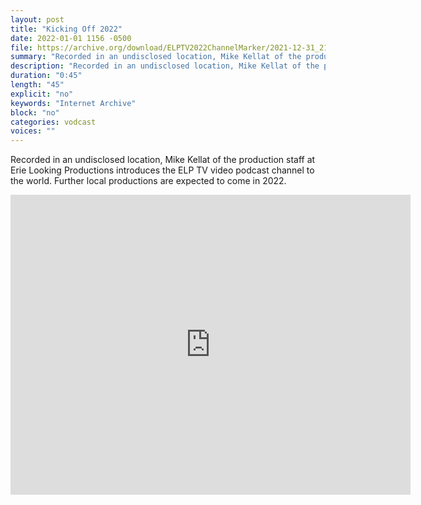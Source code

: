 ```yaml
---
layout: post
title: "Kicking Off 2022"
date: 2022-01-01 1156 -0500
file: https://archive.org/download/ELPTV2022ChannelMarker/2021-12-31_21-03-05.mp4
summary: "Recorded in an undisclosed location, Mike Kellat of the production staff at Erie Looking Productions introduces the ELP TV video podcast channel to the world.  Further local productions are expected to come in 2022."
description: "Recorded in an undisclosed location, Mike Kellat of the production staff at Erie Looking Productions introduces the ELP TV video podcast channel to the world.  Further local productions are expected to come in 2022."
duration: "0:45"
length: "45"
explicit: "no" 
keywords: "Internet Archive"
block: "no" 
categories: vodcast
voices: ""
---
```


Recorded in an undisclosed location, Mike Kellat of the production staff at Erie Looking Productions introduces the ELP TV video podcast channel to the world.  Further local productions are expected to come in 2022.

<iframe src="https://archive.org/embed/ELPTV2022ChannelMarker" width="640" height="480" frameborder="0" webkitallowfullscreen="true" mozallowfullscreen="true" allowfullscreen></iframe>

